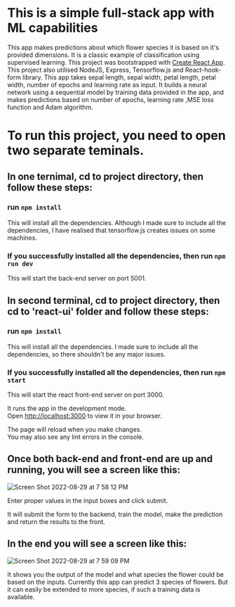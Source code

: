 # This is a simple full-stack app with ML capabilities

This app makes predictions about which flower species it is based on it's provided dimensions. It is a classic example of classification using supervised learning.
This project was bootstrapped with [Create React App](https://github.com/facebook/create-react-app).
This project also utilised NodeJS, Express, Tensorflow.js and React-hook-form library.
This app takes sepal length, sepal width, petal length, petal width, number of epochs and learning rate as input.
It builds a neural network using a sequential model by training data provided in the app, and makes predictions based on number of epochs, learning rate ,MSE loss function and Adam algorithm.

# To run this project, you need to open two separate teminals.

## In one ternimal, cd to project directory, then follow these steps:

### run `npm install`
This will install all the dependencies. 
Although I made sure to include all the dependencies, I have realised that tensorflow.js creates issues on some machines.

### If you successfully installed all the dependencies, then run `npm run dev`
This will start the back-end server on port 5001.

## In second terminal, cd to project directory, then cd to 'react-ui' folder and follow these steps:

### run `npm install`
This will install all the dependencies. 
I made sure to include all the dependencies, so there shouldn't be any major issues.

### If you successfully installed all the dependencies, then run `npm start`
This will start the react front-end server on port 3000.

It runs the app in the development mode.\
Open [http://localhost:3000](http://localhost:3000) to view it in your browser.

The page will reload when you make changes.\
You may also see any lint errors in the console.

## Once both back-end and front-end are up and running, you will see a screen like this:


![Screen Shot 2022-08-29 at 7 58 12 PM](https://user-images.githubusercontent.com/13262518/187321497-63691f81-7f98-45bc-9240-d14749100278.png)

Enter proper values in the input boxes and click submit.

It will submit the form to the backend, train the model, make the prediction and return the results to the front.

## In the end you will see a screen like this:


![Screen Shot 2022-08-29 at 7 59 09 PM](https://user-images.githubusercontent.com/13262518/187323381-3d940add-2bb0-4282-8ee9-8923b7e44ad8.png)

It shows you the output of the model and what species the flower could be based on the inputs. Currently this app can predict 3 species of flowers. But it can easily be extended to more species, if such a training data is available.

